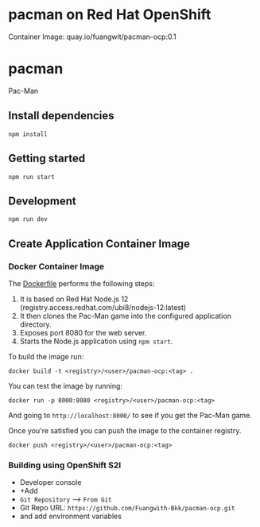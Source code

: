 # pacman on Red Hat OpenShift
Container Image: quay.io/fuangwit/pacman-ocp:0.1







# pacman
Pac-Man

## Install dependencies

```
npm install
```

## Getting started

```
npm run start
```

## Development

```
npm run dev
```

## Create Application Container Image

### Docker Container Image

The [Dockerfile](docker/Dockerfile) performs the following steps:

1. It is based on Red Hat Node.js 12 (registry.access.redhat.com/ubi8/nodejs-12:latest)
2. It then clones the Pac-Man game into the configured application directory.
3. Exposes port 8080 for the web server.
4. Starts the Node.js application using `npm start`.

To build the image run:

```
docker build -t <registry>/<user>/pacman-ocp:<tag> .
```

You can test the image by running:

```
docker run -p 8000:8080 <registry>/<user>/pacman-ocp:<tag>
```

And going to `http://localhost:8000/` to see if you get the Pac-Man game.

Once you're satisfied you can push the image to the container registry.

```
docker push <registry>/<user>/pacman-ocp:<tag>
```

### Building using OpenShift S2I
- Developer console
- +Add
- `Git Repository` --> `From Git`
- Git Repo URL: `https://github.com/Fuangwith-Bkk/pacman-ocp.git`
- and add environment variables